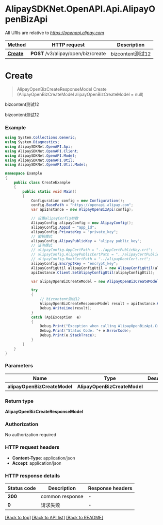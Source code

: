 # AlipaySDKNet.OpenAPI.Api.AlipayOpenBizApi

All URIs are relative to *https://openapi.alipay.com*

Method | HTTP request | Description
------------- | ------------- | -------------
[**Create**](AlipayOpenBizApi.md#create) | **POST** /v3/alipay/open/biz/create | bizcontent测试12


<a name="create"></a>
# **Create**
> AlipayOpenBizCreateResponseModel Create (AlipayOpenBizCreateModel alipayOpenBizCreateModel = null)

bizcontent测试12

bizcontent测试12

### Example
```csharp
using System.Collections.Generic;
using System.Diagnostics;
using AlipaySDKNet.OpenAPI.Api;
using AlipaySDKNet.OpenAPI.Client;
using AlipaySDKNet.OpenAPI.Model;
using AlipaySDKNet.OpenAPI.Util;
using AlipaySDKNet.OpenAPI.Util.Model;

namespace Example
{
    public class CreateExample
    {
        public static void Main()
        {
            Configuration config = new Configuration();
            config.BasePath = "https://openapi.alipay.com";
            var apiInstance = new AlipayOpenBizApi(config);

            // 设置alipayConfig参数
            AlipayConfig alipayConfig = new AlipayConfig();
            alipayConfig.AppId = "app_id";
            alipayConfig.PrivateKey = "private_key";
            // 密钥模式
            alipayConfig.AlipayPublicKey = "alipay_public_key";
            // 证书模式
            // alipayConfig.AppCertPath = "../appCertPublicKey.crt";
            // alipayConfig.AlipayPublicCertPath = "../alipayCertPublicKey_RSA2.crt";
            // alipayConfig.RootCertPath = "../alipayRootCert.crt";
            alipayConfig.EncryptKey = "encrypt_key";
            AlipayConfigUtil alipayConfigUtil = new AlipayConfigUtil(alipayConfig);
            apiInstance.Client.SetAlipayConfigUtil(alipayConfigUtil);

            var alipayOpenBizCreateModel = new AlipayOpenBizCreateModel(); // AlipayOpenBizCreateModel |  (optional) 

            try
            {
                // bizcontent测试12
                AlipayOpenBizCreateResponseModel result = apiInstance.Create(alipayOpenBizCreateModel);
                Debug.WriteLine(result);
            }
            catch (ApiException  e)
            {
                Debug.Print("Exception when calling AlipayOpenBizApi.Create: " + e.Message );
                Debug.Print("Status Code: "+ e.ErrorCode);
                Debug.Print(e.StackTrace);
            }
        }
    }
}
```

### Parameters

Name | Type | Description  | Notes
------------- | ------------- | ------------- | -------------
 **alipayOpenBizCreateModel** | **AlipayOpenBizCreateModel**|  | [optional] 

### Return type

**AlipayOpenBizCreateResponseModel**

### Authorization

No authorization required

### HTTP request headers

 - **Content-Type**: application/json
 - **Accept**: application/json


### HTTP response details
| Status code | Description | Response headers |
|-------------|-------------|------------------|
| **200** | common response |  -  |
| **0** | 请求失败 |  -  |

[[Back to top]](#) [[Back to API list]](../README.md#documentation-for-api-endpoints) [[Back to README]](../README.md)

